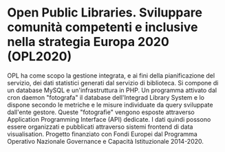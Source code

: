 # Open Public Libraries. Sviluppare comunità competenti e inclusive nella strategia Europa 2020 (OPL2020)


OPL ha come scopo la gestione integrata, e ai fini della pianificazione del servizio, dei dati statistici generati dal servizio di biblioteca. Si compone di un database MySQL e un'infrastruttura in PHP. Un programma attivato dal cron daemon "fotografa" il database dell'Integrad Library System e lo dispone secondo le metriche e le misure individuate da query sviluppate dall'ente gestore. Queste "fotografie" vengono esposte attraverso Application Programming Interface (API) dedicate. I dati quindi possono essere organizzati e pubblicati attraverso sistemi frontend di data visualisation. Progetto finanziato con Fondi Europei dal Programma Operativo Nazionale Governance e Capacità Istituzionale 2014-2020.
